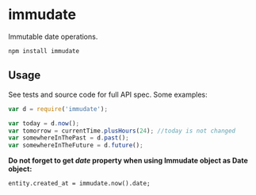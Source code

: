 # immudate
Immutable date operations.
```
npm install immudate
```

## Usage
See tests and source code for full API spec.
Some examples:

```javascript
var d = require('immudate');

var today = d.now();
var tomorrow = currentTime.plusHours(24); //today is not changed
var somewhereInThePast = d.past();
var somewhereInTheFuture = d.future();
```

**Do not forget to get *date* property when using Immudate object as Date object:**
```
entity.created_at = immudate.now().date;
```
